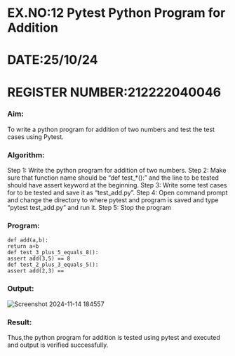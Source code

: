 # EX.NO:12 Pytest Python Program for Addition
# DATE:25/10/24
# REGISTER NUMBER:212222040046
### Aim:
To write a python program for addition of two numbers and test the test cases using Pytest.
### Algorithm:
Step 1: Write the python program for addition of two numbers. 
Step 2: Make sure that function
name should be “def test_*():” and the line to be tested should have assert keyword at the
beginning. 
Step 3: Write some test cases for to be tested and save it as “test_add.py”.
Step 4: Open command prompt and change the directory to where pytest and program is saved and type “pytest
test_add.py” and run it. 
Step 5: Stop the program
### Program:
```
def add(a,b):
return a+b
def test_3_plus_5_equals_8():
assert add(3,5) == 8
def test_2_plus_3_equals_5():
assert add(2,3) ==
```
### Output:
![Screenshot 2024-11-14 184557](https://github.com/user-attachments/assets/fcbc2e04-e1f1-4aef-9a5a-78a7336b102d)
### Result:
Thus,the python program for addition is tested using pytest and executed and output is verified
successfully.
